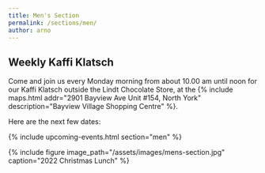 ```yaml
---
title: Men's Section
permalink: /sections/men/
author: arno
---
```


## Weekly Kaffi Klatsch

Come and join us every Monday morning from about 10.00 am until noon for our
Kaffi Klatsch outside the Lindt Chocolate Store, at the {% include maps.html
addr="2901 Bayview Ave Unit #154, North York" description="Bayview Village
Shopping Centre" %}.

Here are the next few dates:

{% include upcoming-events.html section="men" %}

{% include figure image_path="/assets/images/mens-section.jpg" caption="2022
Christmas Lunch" %}
